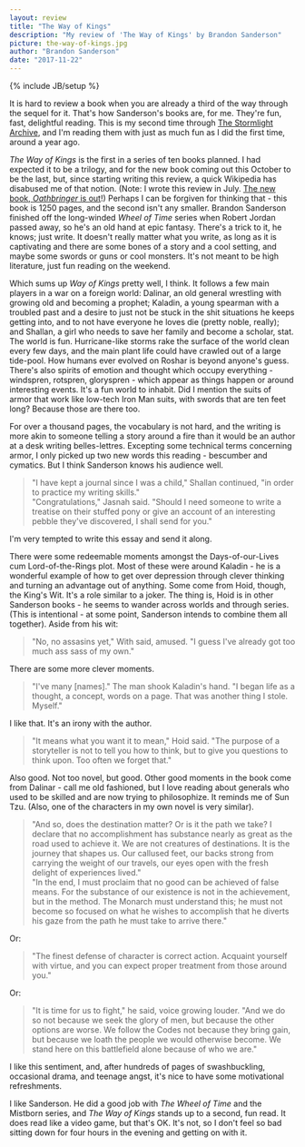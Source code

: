 ```yaml
---
layout: review
title: "The Way of Kings"
description: "My review of 'The Way of Kings' by Brandon Sanderson"
picture: the-way-of-kings.jpg
author: "Brandon Sanderson"
date: "2017-11-22"
---
```

{% include JB/setup %}


It is hard to review a book when you are already a third of the way through the sequel for it. That's how Sanderson's books are, for me. They're fun, fast, delightful reading. This is my second time through [The Stormlight Archive](https://en.wikipedia.org/wiki/The_Stormlight_Archive), and I'm reading them with just as much fun as I did the first time, around a year ago.

_The Way of Kings_ is the first in a series of ten books planned. I had expected it to be a trilogy, and for the new book coming out this October to be the last, but, since starting writing this review, a quick Wikipedia has disabused me of that notion. (Note: I wrote this review in July. [The new book, _Oathbringer_ is out](https://www.tor.com/series/oathbringer/)!) Perhaps I can be forgiven for thinking that - this book is 1250 pages, and the second isn't any smaller. Brandon Sanderson finished off the long-winded _Wheel of Time_ series when Robert Jordan passed away, so he's an old hand at epic fantasy. There's a trick to it, he knows; just write. It doesn't really matter what you write, as long as it is captivating and there are some bones of a story and a cool setting, and maybe some swords or guns or cool monsters. It's not meant to be high literature, just fun reading on the weekend.

Which sums up _Way of Kings_ pretty well, I think. It follows a few main players in a war on a foreign world: Dalinar, an old general wrestling with growing old and becoming a prophet; Kaladin, a young spearman with a troubled past and a desire to just not be stuck in the shit situations he keeps getting into, and to not have everyone he loves die (pretty noble, really); and Shallan, a girl who needs to save her family and become a scholar, stat. The world is fun. Hurricane-like storms rake the surface of the world clean every few days, and the main plant life could have crawled out of a large tide-pool. How humans ever evolved on Roshar is beyond anyone's guess. There's also spirits of emotion and thought which occupy everything - windspren, rotspren, gloryspren - which appear as things happen or around interesting events. It's a fun world to inhabit. Did I mention the suits of armor that work like low-tech Iron Man suits, with swords that are ten feet long? Because those are there too.

For over a thousand pages, the vocabulary is not hard, and the writing is more akin to someone telling a story around a fire than it would be an author at a desk writing belles-lettres. Excepting some technical terms concerning armor, I only picked up two new words this reading - bescumber and cymatics. But I think Sanderson knows his audience well. 

> "I have kept a journal since I was a child," Shallan continued, "in order to practice my writing skills."  
> "Congratulations," Jasnah said. "Should I need someone to write a treatise on their stuffed pony or give an account of an interesting pebble they've discovered, I shall send for you."

I'm very tempted to write this essay and send it along.

There were some redeemable moments amongst the Days-of-our-Lives cum Lord-of-the-Rings plot. Most of these were around Kaladin - he is a wonderful example of how to get over depression through clever thinking and turning an advantage out of anything. Some come from Hoid, though, the King's Wit. It's a role similar to a joker. The thing is, Hoid is in other Sanderson books - he seems to wander across worlds and through series. (This is intentional - at some point, Sanderson intends to combine them all together). Aside from his wit:

> "No, no assasins yet," With said, amused. "I guess I've already got too much ass sass of my own."

There are some more clever moments.

> "I've many [names]." The man shook Kaladin's hand. "I began life as a thought, a concept, words on a page. That was another thing I stole. Myself."

I like that. It's an irony with the author.

> "It means what you want it to mean," Hoid said. "The purpose of a storyteller is not to tell you how to think, but to give you questions to think upon. Too often we forget that."

Also good. Not too novel, but good. Other good moments in the book come from Dalinar - call me old fashioned, but I love reading about generals who used to be skilled and are now trying to philosophize. It reminds me of Sun Tzu. (Also, one of the characters in my own novel is very similar).

> "And so, does the destination matter? Or is it the path we take? I declare that no accomplishment has substance nearly as great as the road used to achieve it. We are not creatures of destinations. It is the journey that shapes us. Our callused feet, our backs strong from carrying the weight of our travels, our eyes open with the fresh delight of experiences lived."  
> "In the end, I must proclaim that no good can be achieved of false means. For the substance of our existence is not in the achievement, but in the method. The Monarch must understand this; he must not become so focused on what he wishes to accomplish that he diverts his gaze from the path he must take to arrive there."

Or:

> "The finest defense of character is correct action. Acquaint yourself with virtue, and you can expect proper treatment from those around you."

Or:

> "It is time for us to fight," he said, voice growing louder. "And we do so not because we seek the glory of men, but because the other options are worse. We follow the Codes not because they bring gain, but because we loath the people we would otherwise become. We stand here on this battlefield alone because of who we are."

I like this sentiment, and, after hundreds of pages of swashbuckling, occasional drama, and teenage angst, it's nice to have some motivational refreshments.

I like Sanderson. He did a good job with _The Wheel of Time_ and the Mistborn series, and _The Way of Kings_ stands up to a second, fun read. It does read like a video game, but that's OK. It's not, so I don't feel so bad sitting down for four hours in the evening and getting on with it.